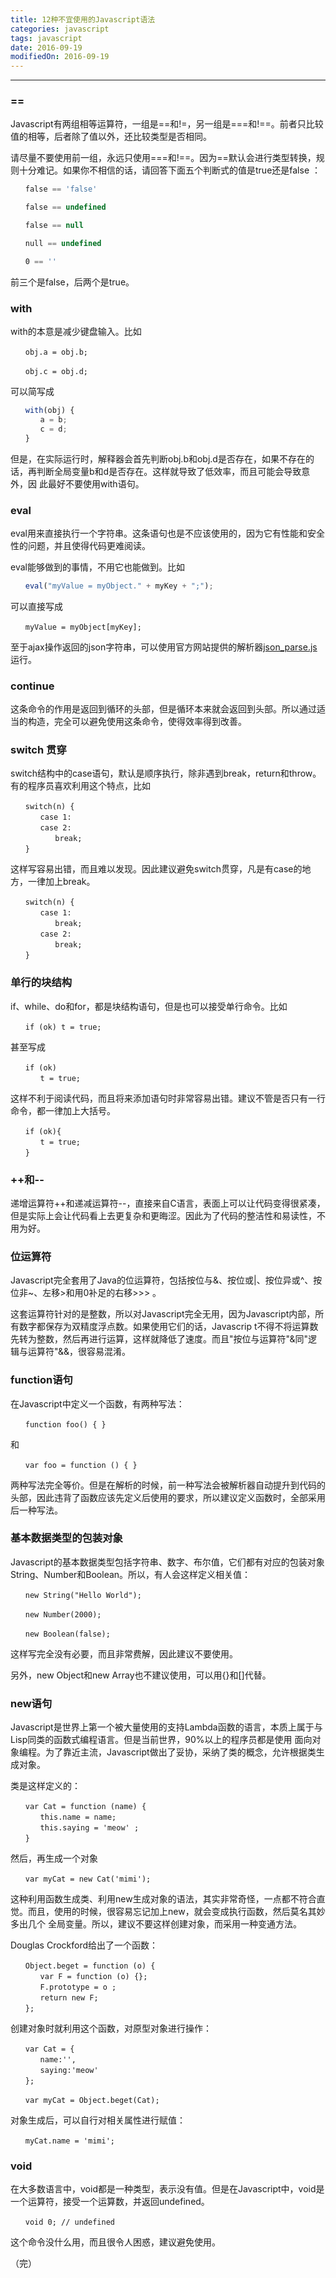 ```yaml
---
title: 12种不宜使用的Javascript语法
categories: javascript
tags: javascript
date: 2016-09-19
modifiedOn: 2016-09-19
---
```


------------

### ==

Javascript有两组相等运算符，一组是==和!=，另一组是===和!==。前者只比较值的相等，后者除了值以外，还比较类型是否相同。

请尽量不要使用前一组，永远只使用===和!==。因为==默认会进行类型转换，规则十分难记。如果你不相信的话，请回答下面五个判断式的值是true还是false
：
```javascript
　　false == 'false'

　　false == undefined

　　false == null

　　null == undefined

　　0 == ''
```
前三个是false，后两个是true。

<!--more-->

### with

with的本意是减少键盘输入。比如
```
　　obj.a = obj.b;

　　obj.c = obj.d;
```
可以简写成
```javascript
　　with(obj) {  
　　　　a = b;  
　　　　c = d;  
　　}
```
但是，在实际运行时，解释器会首先判断obj.b和obj.d是否存在，如果不存在的话，再判断全局变量b和d是否存在。这样就导致了低效率，而且可能会导致意外，因
此最好不要使用with语句。

### eval

eval用来直接执行一个字符串。这条语句也是不应该使用的，因为它有性能和安全性的问题，并且使得代码更难阅读。

eval能够做到的事情，不用它也能做到。比如
```javascript
　　eval("myValue = myObject." + myKey + ";");
```

可以直接写成
```
　　myValue = myObject[myKey];
```
至于ajax操作返回的json字符串，可以使用官方网站提供的解析器[json_parse.js][1]运行。

### continue

这条命令的作用是返回到循环的头部，但是循环本来就会返回到头部。所以通过适当的构造，完全可以避免使用这条命令，使得效率得到改善。

### switch 贯穿

switch结构中的case语句，默认是顺序执行，除非遇到break，return和throw。有的程序员喜欢利用这个特点，比如
```
　　switch(n) {  
　　　　case 1:  
　　　　case 2:  
　　　　　　break;  
　　}
```
这样写容易出错，而且难以发现。因此建议避免switch贯穿，凡是有case的地方，一律加上break。
```
　　switch(n) {  
　　　　case 1:  
　　　　　　break;  
　　　　case 2:  
　　　　　　break;  
　　}
```
### 单行的块结构

if、while、do和for，都是块结构语句，但是也可以接受单行命令。比如
```
　　if (ok) t = true;
```
甚至写成
```
　　if (ok)  
　　　　t = true;
```
这样不利于阅读代码，而且将来添加语句时非常容易出错。建议不管是否只有一行命令，都一律加上大括号。
```
　　if (ok){  
　　　　t = true;  
　　}
```
### ++和--

递增运算符++和递减运算符--，直接来自C语言，表面上可以让代码变得很紧凑，但是实际上会让代码看上去更复杂和更晦涩。因此为了代码的整洁性和易读性，不用为好。

### 位运算符

Javascript完全套用了Java的位运算符，包括按位与&amp;、按位或|、按位异或^、按位非~、左移&gt;和用0补足的右移&gt;&gt;&gt;
。

这套运算符针对的是整数，所以对Javascript完全无用，因为Javascript内部，所有数字都保存为双精度浮点数。如果使用它们的话，Javascrip
t不得不将运算数先转为整数，然后再进行运算，这样就降低了速度。而且"按位与运算符"&amp;同"逻辑与运算符"&amp;&amp;，很容易混淆。

### function语句

在Javascript中定义一个函数，有两种写法：
```
　　function foo() { }
```
和
```
　　var foo = function () { }
```
两种写法完全等价。但是在解析的时候，前一种写法会被解析器自动提升到代码的头部，因此违背了函数应该先定义后使用的要求，所以建议定义函数时，全部采用后一种写法。

### 基本数据类型的包装对象

Javascript的基本数据类型包括字符串、数字、布尔值，它们都有对应的包装对象String、Number和Boolean。所以，有人会这样定义相关值：
```
　　new String("Hello World");

　　new Number(2000);

　　new Boolean(false);
```
这样写完全没有必要，而且非常费解，因此建议不要使用。

另外，new Object和new Array也不建议使用，可以用{}和[]代替。

### new语句

Javascript是世界上第一个被大量使用的支持Lambda函数的语言，本质上属于与Lisp同类的函数式编程语言。但是当前世界，90%以上的程序员都是使用
面向对象编程。为了靠近主流，Javascript做出了妥协，采纳了类的概念，允许根据类生成对象。

类是这样定义的：
```
　　var Cat = function (name) {  
　　　　this.name = name;  
　　　　this.saying = 'meow' ;  
　　}
```
然后，再生成一个对象
```
　　var myCat = new Cat('mimi');
```
这种利用函数生成类、利用new生成对象的语法，其实非常奇怪，一点都不符合直觉。而且，使用的时候，很容易忘记加上new，就会变成执行函数，然后莫名其妙多出几个
全局变量。所以，建议不要这样创建对象，而采用一种变通方法。

Douglas Crockford给出了一个函数：
```
　　Object.beget = function (o) {  
　　　　var F = function (o) {};  
　　　　F.prototype = o ;  
　　　　return new F;  
　　};
```
创建对象时就利用这个函数，对原型对象进行操作：
```
　　var Cat = {  
　　　　name:'',  
　　　　saying:'meow'  
　　};

　　var myCat = Object.beget(Cat);
```
对象生成后，可以自行对相关属性进行赋值：
```
　　myCat.name = 'mimi';
```
### void

在大多数语言中，void都是一种类型，表示没有值。但是在Javascript中，void是一个运算符，接受一个运算数，并返回undefined。
```
　　void 0; // undefined
```
这个命令没什么用，而且很令人困惑，建议避免使用。

（完）

   [1]: http://www.json.org/json_parse.js

